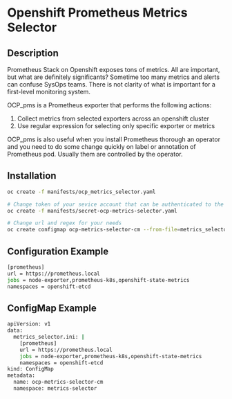 # Openshift Prometheus Metrics Selector
## Description

Prometheus Stack on Openshift exposes tons of metrics. All are important, but what are definitely significants?
Sometime too many metrics and alerts can confuse SysOps teams. There is not clarity of what is important for a first-level monitoring system.

OCP_pms is a Prometheus exporter that performs the following actions:

1. Collect metrics from selected exporters across an openshift cluster
2. Use regular expression for selecting only specific exporter or metrics

OCP_pms is also useful when you install Prometheus thorough an operator and you need to do some change quickly on label or annotation of Prometheus pod. 
Usually them are controlled by the operator.
## Installation

```bash
oc create -f manifests/ocp_metrics_selector.yaml

# Change token of your sevice account that can be authenticated to the internale Openshift Prometheus
oc create -f manifests/secret-ocp-metrics-selector.yaml

# Change url and regex for your needs
oc create configmap ocp-metrics-selector-cm --from-file=metrics_selector.ini -n metrics-selector
```
## Configuration Example
```bash
[prometheus]
url = https://prometheus.local
jobs = node-exporter,prometheus-k8s,openshift-state-metrics
namespaces = openshift-etcd
```
## ConfigMap Example
```bash
apiVersion: v1
data:
  metrics_selector.ini: |
    [prometheus]
    url = https://prometheus.local
    jobs = node-exporter,prometheus-k8s,openshift-state-metrics
    namespaces = openshift-etcd
kind: ConfigMap
metadata:
  name: ocp-metrics-selector-cm
  namespace: metrics-selector
```